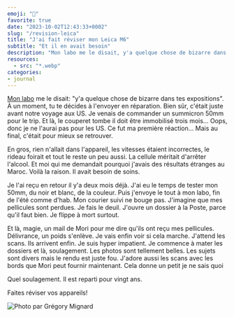 ```yaml
---
emoji: "🧰"
favorite: true
date: "2023-10-02T12:43:33+0002"
slug: "/revision-leica"
title: "J'ai fait réviser mon Leica M6"
subtitle: "Et il en avait besoin"
description: "Mon labo me le disait, y'a quelque chose de bizarre dans tes expositions."
resources:
  - src: "*.webp"
categories:
- journal
---
```


[Mon labo](https://morifilmlab.com) me le disait: "y'a quelque chose de bizarre dans tes expositions". À un moment, tu te décides à l'envoyer en réparation. Bien sûr, c'était juste avant notre voyage aux US. Je venais de commander un summicron 50mm pour le trip. Et là, le couperet tombe il doit être immobilisé trois mois... Oops, donc je ne l'aurai pas pour les US. Ce fut ma première réaction... Mais au final, c'était pour mieux se retrouver.

En gros, rien n'allait dans l'appareil, les vitesses étaient incorrectes, le rideau foirait et tout le reste un peu aussi. La cellule méritait d'arrêter l'alcool. Et moi qui me demandait pourquoi j'avais des résultats étranges au Maroc. Voilà la raison. Il avait besoin de soins.

Je l'ai reçu en retour il y'a deux mois déjà. J'ai eu le temps de tester mon 50mm, du noir et blanc, de la couleur. Puis j'envoye le tout à mon labo, fin de l'été comme d'hab. Mon courier suivi ne bouge pas. J'imagine que mes pellicules sont perdues. Je fais le deuil. J'ouvre un dossier à la Poste, parce qu'il faut bien. Je flippe à mort surtout.

Et là, magie, un mail de Mori pour me dire qu'ils ont reçu mes pellicules. Délivrance, un poids s'enlève. Je vais enfin voir si cela marche. J'attend les scans. Ils arrivent enfin. Je suis hyper impatient. Je commence à mater les dossiers et là, soulagement. Les photos sont tellement belles. Les sujets sont divers mais le rendu est juste fou. J'adore aussi les scans avec les bords que Mori peut fournir maintenant. Cela donne un petit je ne sais quoi

Quel soulagement. Il est reparti pour vingt ans.

Faites réviser vos appareils!

![Photo par Grégory Mignard](cover "Photo par Grégory Mignard")
